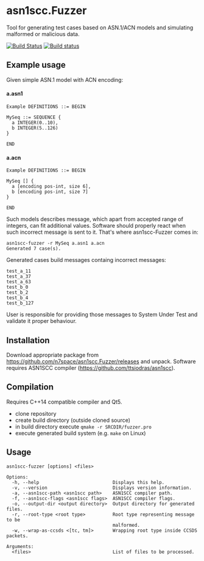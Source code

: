 # asn1scc.Fuzzer
Tool for generating test cases based on ASN.1/ACN models and simulating malformed or malicious data.

[![Build Status](https://travis-ci.org/n7space/asn1scc.Fuzzer.svg?branch=master)](https://travis-ci.org/n7space/asn1scc.Fuzzer)
[![Build status](https://ci.appveyor.com/api/projects/status/8876k84l5edrhql3/branch/master?svg=true)](https://ci.appveyor.com/project/hcorg/asn1scc-fuzzer/branch/master)

Example usage
------------

Given simple ASN.1 model with ACN encoding:
#### a.asn1
```
Example DEFINITIONS ::= BEGIN

MySeq ::= SEQUENCE {
  a INTEGER(0..10),
  b INTEGER(5..126)
}

END
```
#### a.acn
```
Example DEFINITIONS ::= BEGIN

MySeq [] {
  a [encoding pos-int, size 6],
  b [encoding pos-int, size 7]
}

END
```

Such models describes message, which apart from accepted range of integers, can fit additional values. Software should properly react when such incorrect message is sent to it. That's where asn1scc-Fuzzer comes in:

```
asn1scc-fuzzer -r MySeq a.asn1 a.acn
Generated 7 case(s).
```

Generated cases build messages containg incorrect messages:
```
test_a_11
test_a_37
test_a_63
test_b_0
test_b_2
test_b_4
test_b_127
```
User is responsible for providing those messages to System Under Test and validate it proper behaviour.


Installation
------------
Download appropriate package from https://github.com/n7space/asn1scc.Fuzzer/releases and unpack. Software requires ASN1SCC compiler (https://github.com/ttsiodras/asn1scc).

Compilation
------------
Requires C++14 compatible compiler and Qt5.
 * clone repository
 * create build directory (outside cloned source)
 * in build directory execute `qmake -r SRCDIR/fuzzer.pro`
 * execute generated build system (e.g. `make` on Linux)

Usage
------------

```
asn1scc-fuzzer [options] <files>

Options:
  -h, --help                           Displays this help.
  -v, --version                        Displays version information.
  -a, --asn1scc-path <asn1scc path>    ASN1SCC compiler path.
  -f, --asn1scc-flags <asn1scc flags>  ASN1SCC compiler flags.
  -o, --output-dir <output directory>  Output directory for generated files.
  -r, --root-type <root type>          Root type representing message to be
                                       malformed.
  -w, --wrap-as-ccsds <[tc, tm]>       Wrapping root type inside CCSDS packets.

Arguments:
  <files>                              List of files to be processed.
```
